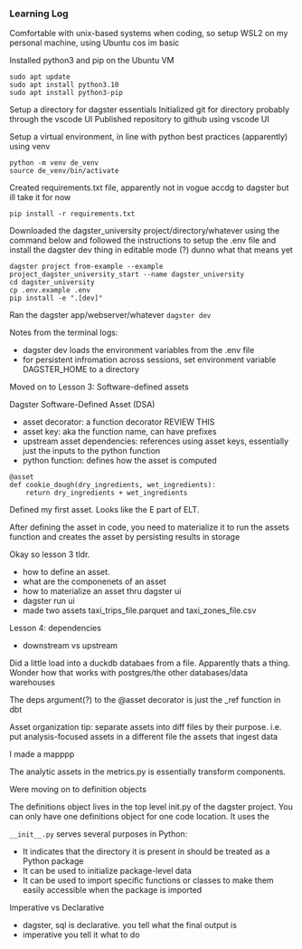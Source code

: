 ### Learning Log

Comfortable with unix-based systems when coding, so setup WSL2 on my personal machine, using Ubuntu cos im basic

Installed python3 and pip on the Ubuntu VM

```
sudo apt update
sudo apt install python3.10
sudo apt install python3-pip
```

Setup a directory for dagster essentials
Initialized git for directory probably through the vscode UI
Published repository to github using vscode UI 


Setup a virtual environment, in line with python best practices (apparently) using venv

```
python -m venv de_venv
source de_venv/bin/activate
```

Created requirements.txt file, apparently not in vogue accdg to dagster but ill take it for now

```
pip install -r requirements.txt
```

Downloaded the dagster_university project/directory/whatever using the command below and followed the instructions to setup the .env file and install the dagster dev thing in editable mode (?) dunno what that means yet

```
dagster project from-example --example project_dagster_university_start --name dagster_university
cd dagster_university
cp .env.example .env
pip install -e ".[dev]"
```

Ran the dagster app/webserver/whatever `dagster dev`

Notes from the terminal logs:
- dagster dev loads the environment variables from the .env file
- for persistent infromation across sessions, set environment variable DAGSTER_HOME to a directory


Moved on to Lesson 3: Software-defined assets

Dagster Software-Defined Asset (DSA) 
- asset decorator: a function decorator REVIEW THIS
- asset key: aka the function name, can have prefixes 
- upstream asset dependencies: references using asset keys, essentially just the inputs to the python function
- python function: defines how the asset is computed

```
@asset
def cookie_dough(dry_ingredients, wet_ingredients):
    return dry_ingredients + wet_ingredients
```

Defined my first asset. Looks like the E part of ELT. 

After defining the asset in code, you need to materialize it to run the assets function and creates the asset by persisting results in storage

Okay so lesson 3 tldr. 
- how to define an asset.
- what are the componenets of an asset
- how to materialize an asset thru dagster ui
- dagster run ui
- made two assets taxi_trips_file.parquet and taxi_zones_file.csv

Lesson 4: dependencies
- downstream vs upstream

Did a little load into a duckdb databaes from a file. Apparently thats a thing. Wonder how that works with postgres/the other databases/data warehouses

The deps argument(?) to the @asset decorator is just the _ref function in dbt

Asset organization tip: separate assets into diff files by their purpose. i.e. put analysis-focused assets in a different file the assets that ingest data

I made a mapppp

The analytic assets in the metrics.py is essentially transform components. 

Were moving on to definition objects

The definitions object lives in the top level init.py of the dagster project. You can only have one definitions object for one code location. It uses the 

`__init__.py` serves several purposes in Python:
- It indicates that the directory it is present in should be treated as a Python package
- It can be used to initialize package-level data
- It can be used to import specific functions or classes to make them easily accessible when the package is imported




Imperative vs Declarative
- dagster, sql is declarative. you tell what the final output is
- imperative you tell it what to do